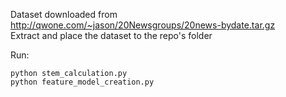 Dataset downloaded from http://qwone.com/~jason/20Newsgroups/20news-bydate.tar.gz<br>
Extract and place the dataset to the repo's folder

Run:
```
python stem_calculation.py
python feature_model_creation.py
```
